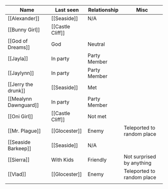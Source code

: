 | Name                  | Last seen        | Relationship | Misc                       |
| --------------------- | ---------------- | ------------ | -------------------------- |
| [[Alexander]]         | [[Seaside]]      | N/A          |                            |
| [[Bunny Girl]]        | [[Castle Cliff]] |              |                            |
| [[God of Dreams]]     | God              | Neutral      |                            |
| [[Jayla]]             | In party         | Party Member |                            |
| [[Jaylynn]]           | In party         | Party Member |                            |
| [[Jerry the drunk]]   | [[Seaside]]      | Met          |                            |
| [[Mealynn Dawnguard]] | In party         | Party Member |                            |
| [[Oni Girl]]          | [[Castle Cliff]] | Not met      |                            |
| [[Mr. Plague]]       | [[Glocester]]    | Enemy        | Teleported to random place |
| [[Seaside Barkeep]]   | [[Seaside]]      | N/A          |                            |
| [[Sierra]]            | With Kids        | Friendly     | Not surprised by anything  |
| [[Vlad]]              | [[Glocester]]    | Enemy        | Teleported to random place |
|                       |                  |              |                            |
